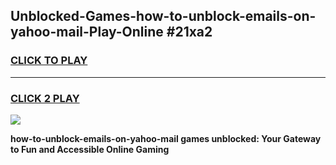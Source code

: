 
## Unblocked-Games-how-to-unblock-emails-on-yahoo-mail-Play-Online #21xa2
<h3>
<a href="https://news.freeplayer.one?title=how-to-unblock-emails-on-yahoo-mail&ref=3">CLICK TO PLAY</a></h3>
<hr>

<h3>
<a href="https://news.freeplayer.one?title=how-to-unblock-emails-on-yahoo-mail&ref=3">CLICK 2 PLAY</a>
  
</h3>

<a href="https://news.freeplayer.one?title=how-to-unblock-emails-on-yahoo-mail&ref=3"><img src="https://clearcache.store/games.png"></a>


**how-to-unblock-emails-on-yahoo-mail games unblocked: Your Gateway to Fun and Accessible Online Gaming**
